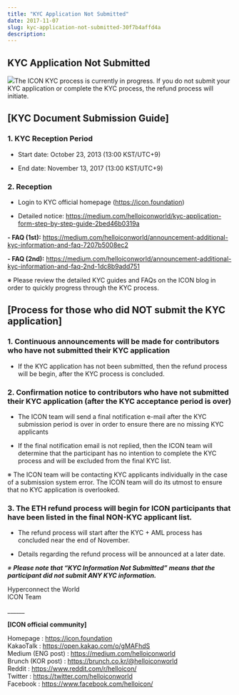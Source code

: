 ```yaml
---
title: "KYC Application Not Submitted"
date: 2017-11-07
slug: kyc-application-not-submitted-30f7b4affd4a
description:
---
```


## **KYC Application Not Submitted**

![](https://cdn-images-1.medium.com/max/800/0*kTfa5GF7H7SWCsdo.)The ICON KYC process is currently in progress. If you do not submit your KYC application or complete the KYC process, the refund process will initiate.

## **[KYC Document Submission Guide]**

### **1. KYC Reception Period**

- Start date: October 23, 2013 (13:00 KST/UTC+9)

- End date: November 13, 2017 (13:00 KST/UTC+9)

### **2. Reception**

- Login to KYC official homepage (<https://icon.foundation>)

- Detailed notice: <https://medium.com/helloiconworld/kyc-application-form-step-by-step-guide-2bed46b0319a>

**- FAQ (1st):** <https://medium.com/helloiconworld/announcement-additional-kyc-information-and-faq-7207b5008ec2>

**- FAQ (2nd):** <https://medium.com/helloiconworld/announcement-additional-kyc-information-and-faq-2nd-1dc8b9add751>

※ Please review the detailed KYC guides and FAQs on the ICON blog in order to quickly progress through the KYC process.

## **[Process for those who did NOT submit the KYC application]**

### **1. Continuous announcements will be made for contributors who have not submitted their KYC application**

- If the KYC application has not been submitted, then the refund process will be begin, after the KYC process is concluded.

### **2. Confirmation notice to contributors who have not submitted their KYC application (after the KYC acceptance period is over)**

- The ICON team will send a final notification e-mail after the KYC submission period is over in order to ensure there are no missing KYC applicants

- If the final notification email is not replied, then the ICON team will determine that the participant has no intention to complete the KYC process and will be excluded from the final KYC list.

※ The ICON team will be contacting KYC applicants individually in the case of a submission system error. The ICON team will do its utmost to ensure that no KYC application is overlooked.

### **3. The ETH refund process will begin for ICON participants that have been listed in the final NON-KYC applicant list.**

- The refund process will start after the KYC + AML process has concluded near the end of November.

- Details regarding the refund process will be announced at a later date.

*※* ***Please note that “KYC Information Not Submitted” means that the participant did not submit ANY KYC information.***

Hyperconnect the World  
ICON Team

\_\_\_\_\_\_

**[ICON official community]**

Homepage : <https://icon.foundation>  
KakaoTalk : <https://open.kakao.com/o/gMAFhdS>  
Medium (ENG post) : <https://medium.com/helloiconworld>  
Brunch (KOR post) : <https://brunch.co.kr/@helloiconworld>  
Reddit : <https://www.reddit.com/r/helloicon/>  
Twitter : <https://twitter.com/helloiconworld>  
Facebook : <https://www.facebook.com/helloicon/>

